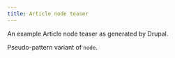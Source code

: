 ```yaml
---
title: Article node teaser
---
```

An example Article node teaser as generated by Drupal.

Pseudo-pattern variant of `node`.

